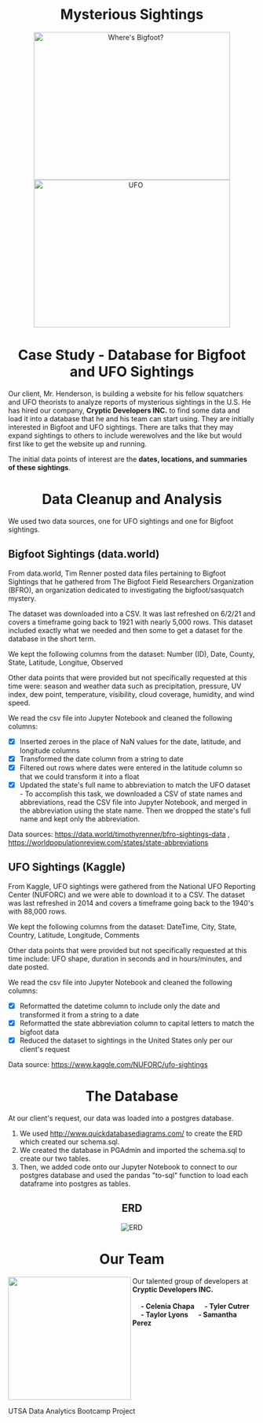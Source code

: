 <h1 align="center">Mysterious Sightings</h1>

<p align="center">
  <img src="https://user-images.githubusercontent.com/82002107/133905938-3165e93a-8ec9-4274-8990-7fc0411c6c7c.png" alt="Where's Bigfoot?" width="400" height="300">
  <img src="https://user-images.githubusercontent.com/82002107/133905796-7797e10a-851f-40f0-bb3c-4f0c69ab3e67.png" alt="UFO" width="400" height="300">
</p>

<h1 align="center">Case Study - Database for Bigfoot and UFO Sightings</h1>
  
Our client, Mr. Henderson, is building a website for his fellow squatchers and UFO theorists to analyze reports of mysterious sightings in the U.S. He has hired our company, <b>Cryptic Developers INC.</b> to find some data and load it into a database that he and his team can start using. They are initially interested in Bigfoot and UFO sightings. There are talks that they may expand sightings to others to include werewolves and the like but would first like to get the website up and running.
  
The initial data points of interest are the <b>dates, locations, and summaries of these sightings</b>.
  
<h1 align="center">Data Cleanup and Analysis</h1>
  
We used two data sources, one for UFO sightings and one for Bigfoot sightings.
  
## Bigfoot Sightings (data.world)
  
From data.world, Tim Renner posted data files pertaining to Bigfoot Sightings that he gathered from The Bigfoot Field Researchers Organization (BFRO), an organization    dedicated to investigating the bigfoot/sasquatch mystery. 

The dataset was downloaded into a CSV.  It was last refreshed on 6/2/21 and covers a timeframe going back to 1921 with nearly 5,000 rows. This dataset included exactly what we needed and then some to get a dataset for the database in the short term.
    
We kept the following columns from the dataset: Number (ID), Date, County, State, Latitude, Longitue, Observed
  
Other data points that were provided but not specifically requested at this time were: season and weather data such as precipitation, pressure, UV index, dew point, temperature, visibility, cloud coverage, humidity, and wind speed.

We read the csv file into Jupyter Notebook and cleaned the following columns:
  
   - [x] Inserted zeroes in the place of NaN values for the date, latitude, and longitude columns
   - [x] Transformed the date column from a string to date
   - [x] Filtered out rows where dates were entered in the latitude column so that we could transform it into a float
   - [x] Updated the state's full name to abbreviation to match the UFO dataset</br>
            - To accomplish this task, we downloaded a CSV of state names and abbreviations, read the CSV file into Jupyter Notebook, and merged in the abbreviation using the state name. Then we dropped the state's full name and kept only the abbreviation.
  
 Data sources: https://data.world/timothyrenner/bfro-sightings-data , https://worldpopulationreview.com/states/state-abbreviations

## UFO Sightings (Kaggle)
  
From Kaggle, UFO sightings were gathered from the National UFO Reporting Center (NUFORC) and we were able to download it to a CSV. The dataset was last refreshed in 2014 and covers a timeframe going back to the 1940's with 88,000 rows. 
  
We kept the following columns from the dataset: DateTime, City, State, Country, Latitude, Longitude, Comments
 
Other data points that were provided but not specifically requested at this time include: UFO shape, duration in seconds and in hours/minutes, and date posted.

We read the csv file into Jupyter Notebook and cleaned the following columns:
  
   - [x] Reformatted the datetime column to include only the date and transformed it from a string to a date
   - [x] Reformatted the state abbreviation column to capital letters to match the bigfoot data
   - [x] Reduced the dataset to sightings in the United States only per our client's request

Data source: https://www.kaggle.com/NUFORC/ufo-sightings
  
<h1 align="center">The Database</h1>

  At our client's request, our data was loaded into a postgres database. 
  
  1. We used http://www.quickdatabasediagrams.com/ to create the ERD which created our schema.sql.
  2. We created the database in PGAdmin and imported the schema.sql to create our two tables.
  2. Then, we added code onto our Jupyter Notebook to connect to our postgres database and used the pandas "to-sql" function to load each dataframe into postgres as tables.
 
<h2 align="center">ERD</h2>
  
<p align="center">
  <img src="https://user-images.githubusercontent.com/82002107/134278895-27dbf2c9-87bb-494f-a080-a532b4081dc3.jpg" alt="ERD" >
 </p>
  
<h1 align="center">Our Team</h1>
  
<img src="https://user-images.githubusercontent.com/82002107/133907178-73250178-1465-426a-8d5f-9ccf9c62f0f1.png" align="left" width="250px" padding="10px">Our talented group of developers at <b>Cryptic Developers INC.</b> </br></br>
  <b>
&emsp;  - Celenia Chapa
&emsp;  - Tyler Cutrer
&emsp;  - Taylor Lyons
&emsp;  - Samantha Perez
  </b>
<br clear="left"/>


UTSA Data Analytics Bootcamp Project
  
 


  
